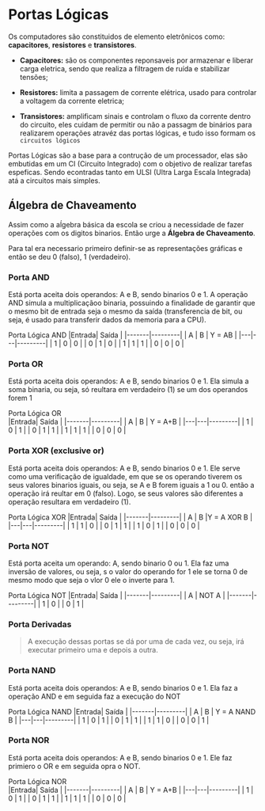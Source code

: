 # Portas Lógicas
Os computadores são constituidos de elemento eletrônicos como: **capacitores**, **resistores** e **transistores**.

- **Capacitores:** são os componentes reponsaveis por armazenar e liberar carga eletrica, sendo que realiza a filtragem de ruída e stabilizar tensões;

 - **Resistores:** limita a passagem de corrente elétrica, usado para controlar a voltagem da corrente eletrica;

- **Transistores:** amplificam sinais e controlam o fluxo da corrente dentro do circuito, eles cuidam de permitir ou não a passagm de binários para realizarem operações atravéz das portas lógicas, e tudo isso formam os `circuitos lógicos`

Portas Lógicas são a base para a contrução de um processador, elas são embutidas em um CI (Circuito Integrado) com o objetivo de realizar tarefas espeficas. Sendo econtradas tanto em ULSI (Ultra Larga Escala Integrada) atá a circuitos mais simples.


## Álgebra de Chaveamento
Assim como a aĺgebra básica da escola se criou a necessidade de fazer operações com os digitos binarios. Então urge a **Álgebra de Chaveamento**.

Para tal era necessario primeiro definir-se as representações gráficas e então se deu 0 (falso), 1 (verdadeiro).

### Porta AND  
Está porta aceita dois operandos: A e B, sendo binarios 0 e 1. 
A operação AND simula a multiplicaçãoo  binaria, possuindo a finalidade de garantir que o mesmo bit de entrada seja o mesmo da saída (transferencia de bit, ou seja, é usado para transferir dados da memoria para a CPU).

Porta Lógica AND 
|Entrada|  Saída  |
|-------|---------|
| A | B |  Y = AB |
|---|---|---------|
| 1 | 0 |    0    |
| 0 | 1 |    0    |
| 1 | 1 |    1    |
| 0 | 0 |    0    |


### Porta OR  
Está porta aceita dois operandos: A e B, sendo binarios 0 e 1.
Ela simula a soma binaria, ou seja, só reultara em verdadeiro (1) se um dos operandos forem 1

Porta Lógica OR  
|Entrada|  Saída  |
|-------|---------|
| A | B | Y = A+B |
|---|---|---------|
| 1 | 0 |    1    |
| 0 | 1 |    1    |
| 1 | 1 |    1    |
| 0 | 0 |    0    |


### Porta XOR  (exclusive or)
Está porta aceita dois operandos: A e B, sendo binarios 0 e 1.
Ele serve como uma verificação de igualdade, em que se os operando tiverem os seus valores binarios iguais, ou seja, se A e B forem iguais a 1 ou 0. então a operação irá reultar em 0 (falso).
Logo, se seus valores são diferentes a operação resultara em verdadeiro (1).

Porta Lógica XOR 
|Entrada|  Saída  |
|-------|---------|
| A | B |Y = A XOR B |
|---|---|---------|
| 1 | 1 |    0    |
| 0 | 1 |    1    |
| 1 | 0 |    1    |
| 0 | 0 |    0    |


### Porta NOT  
Está porta aceita um operando: A, sendo binario 0 ou 1.
Ela faz uma inversão de valores, ou seja, s o valor do operando for 1 ele se torna 0 de mesmo modo que seja o vlor 0 ele o inverte para 1.

Porta Lógica NOT 
|Entrada|  Saída  |
|-------|---------|
| A     |  NOT A  |
|-------|---------|
|    1  |    0    |
|    0  |    1    |

### Porta Derivadas
> A execução dessas portas se dá por uma de cada vez, ou seja, irá executar primeiro uma e depois a outra.

### Porta NAND  
Está porta aceita dois operandos: A e B, sendo binarios 0 e 1.
Ela faz a operação AND e em seguida faz a execução do NOT

Porta Lógica NAND 
|Entrada|  Saída  |
|-------|---------|
| A | B | Y = A NAND B |
|---|---|---------|
| 1 | 0 |    1    |
| 0 | 1 |    1    |
| 1 | 1 |    0    |
| 0 | 0 |    1    |


### Porta NOR  
Está porta aceita dois operandos: A e B, sendo binarios 0 e 1.
Ele faz primiero o OR e em seguida opra o NOT.

Porta Lógica NOR  
|Entrada|  Saída  |
|-------|---------|
| A | B | Y = A+B |
|---|---|---------|
| 1 | 0 |    1    |
| 0 | 1 |    1    |
| 1 | 1 |    1    |
| 0 | 0 |    0    |




